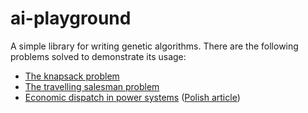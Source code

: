 # ai-playground

A simple library for writing genetic algorithms.
There are the following problems solved to demonstrate its usage:
 - [The knapsack problem](https://en.wikipedia.org/wiki/Knapsack_problem)
 - [The travelling salesman problem](https://en.wikipedia.org/wiki/Travelling_salesman_problem)
 - [Economic dispatch in power systems](https://www.researchgate.net/publication/282901269_Economic_Dispatch_in_power_systems) ([Polish article](http://pe.org.pl/articles/2014/11/53.pdf))
 

